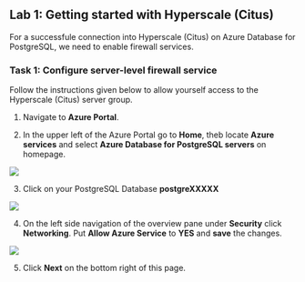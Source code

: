 ## Lab 1: Getting started with Hyperscale (Citus)

For a successfule connection into Hyperscale (Citus) on Azure Database for PostgreSQL, we need to enable firewall services.

### Task 1: Configure server-level firewall service

Follow the instructions given below to allow yourself access to the Hyperscale (Citus) server group.
 
1. Navigate to **Azure Portal**.

2. In the upper left of the Azure Portal go to **Home**, theb locate **Azure services** and select **Azure Database for PostgreSQL servers** on homepage.

<kbd>![](images/azpostgresql.png)</kbd>


3. Click on your PostgreSQL Database **postgreXXXXX**

<kbd>![](images/azpostgresql1.png)</kbd>


4. On the left side navigation of the overview pane under **Security** click **Networking**. Put **Allow Azure Service** to **YES** and **save** the changes.

<kbd>![](images/2postgresqlfw.png)</kbd>

5. Click **Next** on the bottom right of this page.
